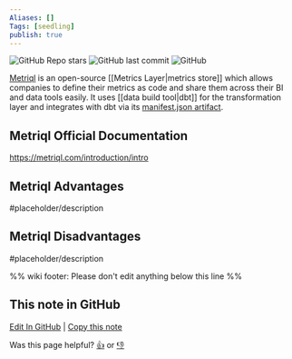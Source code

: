 ```yaml
---
Aliases: []
Tags: [seedling]
publish: true
---
```


![GitHub Repo stars](https://img.shields.io/github/stars/metriql/metriql?style=social) ![GitHub last commit](https://img.shields.io/github/last-commit/metriql/metriql) ![GitHub](https://img.shields.io/github/license/metriql/metriql)

[Metriql](https://metriql.com/) is an open-source [[Metrics Layer|metrics store]] which allows companies to define their metrics as code and share them across their BI and data tools easily. It uses [[data build tool|dbt]] for the transformation layer and integrates with dbt via its [manifest.json artifact](https://docs.getdbt.com/reference/artifacts/manifest-json).

## Metriql Official Documentation

https://metriql.com/introduction/intro

## Metriql Advantages

#placeholder/description

## Metriql Disadvantages

#placeholder/description

%% wiki footer: Please don't edit anything below this line %%

## This note in GitHub

<span class="git-footer">[Edit In GitHub](https://github.dev/data-engineering-community/data-engineering-wiki/blob/main/Tools/Metriql.md "git-hub-edit-note") | [Copy this note](https://raw.githubusercontent.com/data-engineering-community/data-engineering-wiki/main/Tools/Metriql.md "git-hub-copy-note")</span>

<span class="git-footer">Was this page helpful?
[👍](https://tally.so/r/mOaxjk?rating=Yes&url=https://dataengineering.wiki/Tools/Metriql) or [👎](https://tally.so/r/mOaxjk?rating=No&url=https://dataengineering.wiki/Tools/Metriql)</span>
